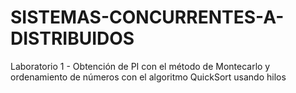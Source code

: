 # SISTEMAS-CONCURRENTES-A-DISTRIBUIDOS

Laboratorio 1 - Obtención de PI con el método de Montecarlo y ordenamiento de números con el algoritmo QuickSort usando hilos
